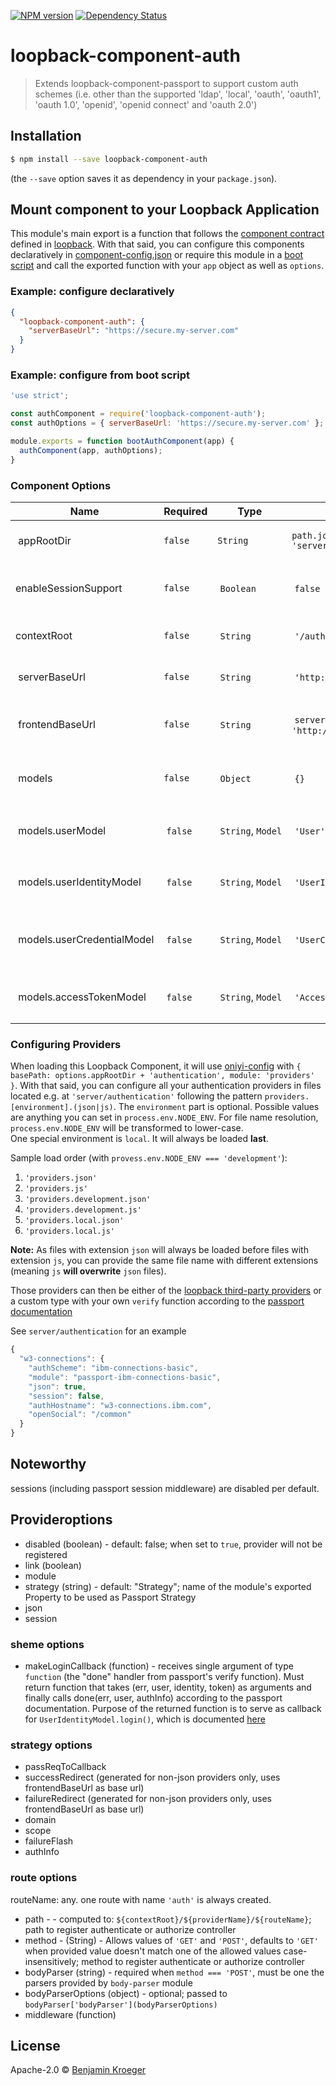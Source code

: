 [![NPM version][npm-image]][npm-url] [![Dependency Status][daviddm-image]][daviddm-url]
# loopback-component-auth
> Extends loopback-component-passport to support custom auth schemes (i.e. other than the supported 'ldap', 'local', 'oauth', 'oauth1', 'oauth 1.0', 'openid', 'openid connect' and 'oauth 2.0')

## Installation

```sh
$ npm install --save loopback-component-auth
```
(the `--save` option saves it as dependency in your `package.json`).

## Mount component to your Loopback Application
This module's main export is a function that follows the [component contract](https://docs.strongloop.com/display/public/LB/LoopBack+components#LoopBackcomponents-Componentcontract) defined in [loopback](https://docs.strongloop.com/display/LB).
With that said, you can configure this components declaratively in [component-config.json](https://docs.strongloop.com/display/LB/component-config.json) or require this module in a [boot script](https://docs.strongloop.com/display/public/LB/Defining+boot+scripts) and call the exported function with your `app` object as well as `options`.

### Example: configure declaratively

```json
{
  "loopback-component-auth": {
    "serverBaseUrl": "https://secure.my-server.com"
  }
}
```

### Example: configure from boot script

```js
'use strict';

const authComponent = require('loopback-component-auth');
const authOptions = { serverBaseUrl: 'https://secure.my-server.com' };

module.exports = function bootAuthComponent(app) {
  authComponent(app, authOptions);
}
```

### Component Options

| Name | Required | Type | Default | Description |
| ---- | -------- | ---- | ------- | ----------- |
| appRootDir | `false` | `String` | `path.join(process.cwd(), 'server')` | an absolute path referencing your Loopback Application's root directory (typically `<project>/server`) |
| enableSessionSupport | `false` | `Boolean` | `false` | is forwarded to the `init` method of `loopback-component-passport`'s `PassportConfigurator`. Will ultimately require `express-session` to be installed |
| contextRoot | `false` | `String` | `'/auth'` | **http** junction used to prefix all resources provided by this component (includes routes for providers) |
| serverBaseUrl | `false` | `String` | `'http://localhost:3000'` | base url used to `url.resolve()` all computed **absolute** urls to access resources under this component |
| frontendBaseUrl | `false` | `String` | `serverBaseUrl`, `'http://localhost:3000'` | base url used to `url.resolve()` `successRedirect` and `failureRedirect` urls for non-json providers. When only `serverBaseUrl` is provided, that value is used here as well |
| models | `false` | `Object` | `{}` | an object literal bundling information about the models described in this table. All models will default to those provided by [loopback-component-passport](https://docs.strongloop.com/display/public/LB/Third-party+login+using+Passport#Third-partyloginusingPassport-Models), [AccessToken](http://apidocs.strongloop.com/loopback/#accesstoken), [User](http://apidocs.strongloop.com/loopback/#user) |
| models.userModel | `false` | `String`, `Model` | `'User'` | String or Model instance resolving to a model to access user records. When providing a `String`, model instance will be resolved from `app.registry.getModel('userModel')` |
| models.userIdentityModel | `false` | `String`, `Model` | `'UserIdentity'` | String or Model instance resolving to a model to access user-identity records. When providing a `String`, model instance will be resolved from `app.registry.getModel('userIdentityModel')` |
| models.userCredentialModel | `false` | `String`, `Model` | `'UserCredential'` | String or Model instance resolving to a model to access user-credential records. When providing a `String`, model instance will be resolved from `app.registry.getModel('userCredentialModel')` |
| models.accessTokenModel | `false` | `String`, `Model` | `'AccessToken'` | String or Model instance resolving to a model to access access-token records. When providing a `String`, model instance will be resolved from `app.registry.getModel('accessTokenModel')` |

### Configuring Providers

When loading this Loopback Component, it will use [oniyi-config](https://github.com/benkroeger/oniyi-config) with `{ basePath: options.appRootDir + 'authentication', module: 'providers' }`.
With that said, you can configure all your authentication providers in files located e.g. at `'server/authentication'` following the pattern `providers.[environment].(json|js)`.
The `environment` part is optional. Possible values are anything you can set in `process.env.NODE_ENV`. For file name resolution, `process.env.NODE_ENV` will be transformed to lower-case.  
One special environment is `local`. It will always be loaded **last**.  

Sample load order (with `provess.env.NODE_ENV === 'development'`):

1. `'providers.json'`
2. `'providers.js'`
3. `'providers.development.json'`
4. `'providers.development.js'`
5. `'providers.local.json'`
6. `'providers.local.js'`

**Note:** As files with extension `json` will always be loaded before files with extension `js`, you can provide the same file name with different extensions (meaning `js` **will overwrite** `json` files).

Those providers can then be either of the [loopback third-party providers](https://docs.strongloop.com/pages/releaseview.action?pageId=3836277#Third-partylogin(Passport)-Configuringthird-partyproviders)
or a custom type with your own `verify` function according to the [passport documentation](http://passportjs.org/docs)

See `server/authentication` for an example

```js
{
  "w3-connections": {
    "authScheme": "ibm-connections-basic",
    "module": "passport-ibm-connections-basic",
    "json": true,
    "session": false,
    "authHostname": "w3-connections.ibm.com",
    "openSocial": "/common"
  }
}
```

## Noteworthy
sessions (including passport session middleware) are disabled per default.

## Provideroptions

* disabled (boolean) - default: false; when set to `true`, provider will not be registered
* link (boolean)
* module
* strategy (string) - default: "Strategy"; name of the module's exported Property to be used as Passport Strategy
* json
* session

### sheme options

* makeLoginCallback (function) - receives single argument of type `function` (the "done" handler from passport's verify function).
  Must return function that takes (err, user, identity, token) as arguments and finally calls
  done(err, user, authInfo) according to the passport documentation.
  Purpose of the returned function is to serve as callback for `UserIdentityModel.login()`,
  which is documented [here](https://apidocs.strongloop.com/loopback-component-passport/#useridentity-login)

### strategy options

* passReqToCallback
* successRedirect (generated for non-json providers only, uses frontendBaseUrl as base url)
* failureRedirect (generated for non-json providers only, uses frontendBaseUrl as base url)
* domain
* scope
* failureFlash
* authInfo

### route options
routeName: any. one route with name `'auth'` is always created.

* path - - computed to: `${contextRoot}/${providerName}/${routeName}`; path to register authenticate or authorize controller
* method - (String) - Allows values of `'GET'` and `'POST'`, defaults to `'GET'` when provided value doesn't match one of the allowed values case-insensitively; method to register authenticate or authorize controller
* bodyParser (string) - required when `method === 'POST'`, must be one the parsers provided by `body-parser` module
* bodyParserOptions (object) - optional; passed to `bodyParser['bodyParser'](bodyParserOptions)`
* middleware (function)





## License

Apache-2.0 © [Benjamin Kroeger]()


[npm-image]: https://badge.fury.io/js/loopback-component-auth.svg
[npm-url]: https://npmjs.org/package/loopback-component-auth
[travis-image]: https://travis-ci.org/benkroeger/loopback-component-auth.svg?branch=master
[travis-url]: https://travis-ci.org/benkroeger/loopback-component-auth
[daviddm-image]: https://david-dm.org/benkroeger/loopback-component-auth.svg?theme=shields.io
[daviddm-url]: https://david-dm.org/benkroeger/loopback-component-auth
